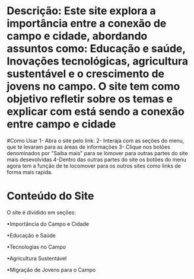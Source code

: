 # Descrição: Este site explora a importância entre a conexão de campo e cidade, abordando assuntos como: Educação e saúde, Inovações tecnológicas, agricultura sustentável e o crescimento de jovens no campo. O site tem como objetivo refletir sobre os temas e explicar com está sendo a conexão entre campo e cidade

#Como Usar
1- Abra o site pelo link:
2- Interaja com as seções do menu, que te levaram para as áreas de informações
3- Clique nos botões denominados por "Saiba mais" para se lomover para outras partes do site mais desevolvidas
4-Dentro das outras partes do site os botões do menu agora tem a função de te locomover para os outros sites como links de forma mais rapida.


# Conteúdo do Site
O site é dividido em seções:

•Importância do Campo e Cidade

•Educação e Saúde

•Tecnologias no Campo

•Agricultura Sustentável

•Migração de Jovens para o Campo

